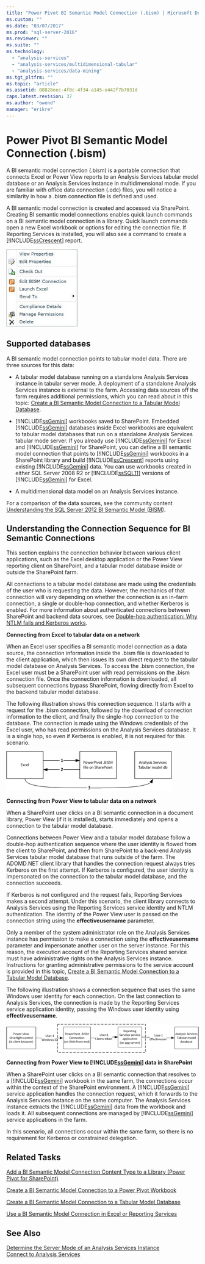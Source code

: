 ```yaml
---
title: "Power Pivot BI Semantic Model Connection (.bism) | Microsoft Docs"
ms.custom: ""
ms.date: "03/07/2017"
ms.prod: "sql-server-2016"
ms.reviewer: ""
ms.suite: ""
ms.technology: 
  - "analysis-services"
  - "analysis-services/multidimensional-tabular"
  - "analysis-services/data-mining"
ms.tgt_pltfrm: ""
ms.topic: "article"
ms.assetid: 08828eec-4f8c-4f34-a145-e442f7b7031d
caps.latest.revision: 37
ms.author: "owend"
manager: "erikre"
---
```

# Power Pivot BI Semantic Model Connection (.bism)
  A BI semantic model connection (.bism) is a portable connection that connects Excel or Power View reports to an Analysis Services tabular model database or an Analysis Services instance in multidimensional mode. If you are familiar with office data connection (.odc) files, you will notice a similarity in how a .bism connection file is defined and used.  
  
 A BI semantic model connection is created and accessed via SharePoint. Creating BI semantic model connections enables quick launch commands on a BI semantic model connection in a library. Quick launch commands open a new Excel workbook or options for editing the connection file. If Reporting Services is installed, you will also see a command to create a [!INCLUDE[ssCrescent](../../a9notintoc/includes/sscrescent-md.md)] report.  
  
 ![Screenshot of BISM quick launch command](../../analysis-services/power-pivot-sharepoint/media/ssas-bism-quicklaunch.gif "Screenshot of BISM quick launch command")  
  
##  <a name="bkmk_prereq"></a> Supported databases  
 A BI semantic model connection points to tabular model data. There are three sources for this data:  
  
-   A tabular model database running on a standalone Analysis Services instance in tabular server mode. A deployment of a standalone Analysis Services instance is external to the farm. Accessing data sources off the farm requires additional permissions, which you can read about in this topic: [Create a BI Semantic Model Connection to a Tabular Model Database](../../analysis-services/power-pivot-sharepoint/create-a-bi-semantic-model-connection-to-a-tabular-model-database.md).  
  
-   [!INCLUDE[ssGemini](../../a9notintoc/includes/ssgemini-md.md)] workbooks saved to SharePoint. Embedded [!INCLUDE[ssGemini](../../a9notintoc/includes/ssgemini-md.md)] databases inside Excel workbooks are equivalent to tabular model databases that run on a standalone Analysis Services tabular mode server. If you already use [!INCLUDE[ssGemini](../../a9notintoc/includes/ssgemini-md.md)] for Excel and [!INCLUDE[ssGemini](../../a9notintoc/includes/ssgemini-md.md)] for SharePoint, you can define a BI semantic model connection that points to [!INCLUDE[ssGemini](../../a9notintoc/includes/ssgemini-md.md)] workbooks in a SharePoint library and build [!INCLUDE[ssCrescent](../../a9notintoc/includes/sscrescent-md.md)] reports using existing [!INCLUDE[ssGemini](../../a9notintoc/includes/ssgemini-md.md)] data.  You can use workbooks created in either SQL Server 2008 R2 or [!INCLUDE[ssSQL11](../../a9notintoc/includes/sssql11-md.md)] versions of [!INCLUDE[ssGemini](../../a9notintoc/includes/ssgemini-md.md)] for Excel.  
  
-   A multidimensional data model on an Analysis Services instance.  
  
 For a comparison of the data sources, see the community content [Understanding the SQL Server 2012 BI Semantic Model (BISM)](http://www.mssqltips.com/sqlservertip/2818/understanding-the-sql-server-2012-bi-semantic-model-bism/).  
  
## Understanding the Connection Sequence for BI Semantic Connections  
 This section explains the connection behavior between various client applications, such as the Excel desktop application or the Power View reporting client on SharePoint, and a tabular model database inside or outside the SharePoint farm.  
  
 All connections to a tabular model database are made using the credentials of the user who is requesting the data. However, the mechanics of that connection will vary depending on whether the connection is an in-farm connection, a single or double-hop connection, and whether Kerberos is enabled. For more information about authenticated connections between SharePoint and backend data sources, see [Double-hop authentication: Why NTLM fails and Kerberos works](http://go.microsoft.com/fwlink/?LinkId=237137).  
  
 **Connecting from Excel to tabular data on a network**  
  
 When an Excel user specifies a BI semantic model connection as a data source, the connection information inside the .bism file is downloaded to the client application, which then issues its own direct request to the tabular model database on Analysis Services. To access the .bism connection, the Excel user must be a SharePoint user with read permissions on the .bism connection file. Once the connection information is downloaded, all subsequent connections bypass SharePoint, flowing directly from Excel to the backend tabular model database.  
  
 The following illustration shows this connection sequence. It starts with a request for the .bism connection, followed by the download of connection information to the client, and finally the single-hop connection to the database. The connection is made using the Windows credentials of the Excel user, who has read permissions on the Analysis Services database. It is a single hop, so even if Kerberos is enabled, it is not required for this scenario.  
  
 ![Connections from Excel to tabular model database](../../analysis-services/power-pivot-sharepoint/media/ssas-powerpivotbismconnection-1.gif "Connections from Excel to tabular model database")  
  
 **Connecting from Power View to tabular data on a network**  
  
 When a SharePoint user clicks on a BI semantic connection in a document library, Power View (if it is installed), starts immediately and opens a connection to the tabular model database.  
  
 Connections between Power View and a tabular model database follow a double-hop authentication sequence where the user identity is flowed from the client to SharePoint, and then from SharePoint to a back-end Analysis Services tabular model database that runs outside of the farm. The ADOMD.NET client library that handles the connection request always tries Kerberos on the first attempt. If Kerberos is configured, the user identity is impersonated on the connection to the tabular model database, and the connection succeeds.  
  
 If Kerberos is not configured and the request fails, Reporting Services makes a second attempt. Under this scenario, the client library connects to Analysis Services using the Reporting Services service identity and NTLM authentication. The identity of the Power View user is passed on the connection string using the **effectiveusername** parameter.  
  
 Only a member of the system administrator role on the Analysis Services instance has permission to make a connection using the **effectiveusername** parameter and impersonate another user on the server instance. For this reason, the execution account of the Reporting Services shared service must have administrative rights on the Analysis Services instance.  Instructions for granting administrative permissions to the service account is provided in this topic, [Create a BI Semantic Model Connection to a Tabular Model Database](../../analysis-services/power-pivot-sharepoint/create-a-bi-semantic-model-connection-to-a-tabular-model-database.md).  
  
 The following illustration shows a connection sequence that uses the same Windows user identity for each connection. On the last connection to Analysis Services, the connection is made by the Reporting Services service application identity, passing the Windows user identity using **effectiveusername**.  
  
 ![Imersonated connection to tabular db](../../analysis-services/power-pivot-sharepoint/media/ssas-powerpivotbismconnection-2.gif "Imersonated connection to tabular db")  
  
 **Connecting from Power View to [!INCLUDE[ssGemini](../../a9notintoc/includes/ssgemini-md.md)] data in SharePoint**  
  
 When a SharePoint user clicks on a BI semantic connection that resolves to a [!INCLUDE[ssGemini](../../a9notintoc/includes/ssgemini-md.md)] workbook in the same farm, the connections occur within the context of the SharePoint environment. A [!INCLUDE[ssGemini](../../a9notintoc/includes/ssgemini-md.md)] service application handles the connection request, which it forwards to the Analysis Services instance on the same computer. The Analysis Services instance extracts the [!INCLUDE[ssGemini](../../a9notintoc/includes/ssgemini-md.md)] data from the workbook and loads it. All subsequent connections are managed by [!INCLUDE[ssGemini](../../a9notintoc/includes/ssgemini-md.md)] service applications in the farm.  
  
 In this scenario, all connections occur within the same farm, so there is no requirement for Kerberos or constrained delegation.  
  
##  <a name="bkmk_rel"></a> Related Tasks  
 [Add a BI Semantic Model Connection Content Type to a Library &#40;Power Pivot for SharePoint&#41;](../../analysis-services/power-pivot-sharepoint/add-bi-semantic-model-connection-content-type-to-library.md)  
  
 [Create a BI Semantic Model Connection to a Power Pivot Workbook](../../analysis-services/power-pivot-sharepoint/create-a-bi-semantic-model-connection-to-a-power-pivot-workbook.md)  
  
 [Create a BI Semantic Model Connection to a Tabular Model Database](../../analysis-services/power-pivot-sharepoint/create-a-bi-semantic-model-connection-to-a-tabular-model-database.md)  
  
 [Use a BI Semantic Model Connection in Excel or Reporting Services](../../analysis-services/power-pivot-sharepoint/use-a-bi-semantic-model-connection-in-excel-or-reporting-services.md)  
  
## See Also  
 [Determine the Server Mode of an Analysis Services Instance](../../analysis-services/instances/determine-the-server-mode-of-an-analysis-services-instance.md)   
 [Connect to Analysis Services](../../analysis-services/instances/connect-to-analysis-services.md)  
  
  
